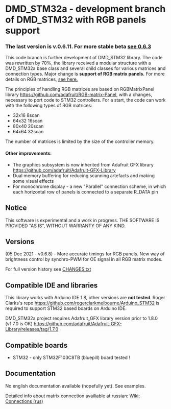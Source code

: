 # DMD_STM32a - development branch of DMD_STM32 with RGB panels support
### The last version is v.0.6.11. For more stable beta [see 0.6.3](https://github.com/board707/DMD_STM32/releases/tag/v0.6.3)
This code branch is further development of DMD_STM32 library. The code was rewritten by 70%, the library received a modular structure with a DMD_STM32a base class and several child classes for various matrices and connection types. Major change is **support of RGB matrix panels.** For more details on RGB matrices, [ see here.](https://cdn-learn.adafruit.com/downloads/pdf/32x16-32x32-rgb-led-matrix.pdf)

The principles of handling RGB matrices are based on RGBMatrixPanel library https://github.com/adafruit/RGB-matrix-Panel, with a changes, necessary to port code to STM32 controllers. For a start, the code can work with the following types of RGB matrices:

- 32x16 8scan
- 64x32 16scan
- 80x40 20scan
- 64x64 32scan

The number of matrices is limited by the size of the controller memory.

#### Other improvements:
 - The graphics subsystem is now inherited from Adafruit GFX library https://github.com/adafruit/Adafruit-GFX-Library
 - Dual memory buffering for reducing scanning artefacts and making some visual effects
 - For monochrome display - a new "Parallel" connection scheme, in which each horizontal row of panels is connected to a separate R_DATA pin
 

Notice
------
This software is experimental and a work in progress. THE SOFTWARE IS PROVIDED "AS IS", WITHOUT WARRANTY OF ANY KIND.

Versions
---------
(05 Dec 2021 - v0.6.8) - More accurate timings for RGB panels. New way of brightness control by synchro-PWM for OE signal in all RGB matrix modes.

For full version history see [CHANGES.txt](CHANGES.txt)

Compatible IDE and libraries
----------
This library works with Arduino IDE 1.8, other versions are **not tested**. Roger Clarks's repo https://github.com/rogerclarkmelbourne/Arduino_STM32 is required to support STM32 based boards on Arduino IDE.

DMD_STM32a project requires Adafruit_GFX library version prior to 1.8.0 (v1.7.0 is OK) https://github.com/adafruit/Adafruit-GFX-Library/releases/tag/1.7.0

Compatible boards
-----------------

* STM32 - only STM32F103C8TB (bluepill) board tested !

Documentation
-----------
No english documentation available (hopefully yet). See examples.

Detailed info about matrix connection availiable at russian: [Wiki: Connections (rus)](https://github.com/board707/DMD_STM32/wiki/Connecting-for-Monochrome-(rus))
